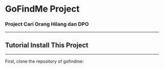 # GoFindMe Project
### Project Cari Orang Hilang dan DPO 

***
## **Tutorial Install This Project** 

***

First, clone the repository of gofindme:

```

